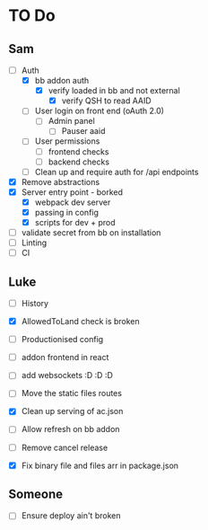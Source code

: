 # TO Do

## Sam

* [ ] Auth
  * [x] bb addon auth
    * [x] verify loaded in bb and not external
      * [x] verify QSH to read AAID
  * [ ] User login on front end (oAuth 2.0)
    * [ ] Admin panel
      * [ ] Pauser aaid
  * [ ] User permissions
    * [ ] frontend checks
    * [ ] backend checks
  * [ ] Clean up and require auth for /api endpoints
* [x] Remove abstractions
* [x] Server entry point - borked
  * [x] webpack dev server
  * [x] passing in config
  * [x] scripts for dev + prod
* [ ] validate secret from bb on installation
* [ ] Linting
* [ ] CI

## Luke

* [ ] History
* [x] AllowedToLand check is broken
* [ ] Productionised config
* [ ] addon frontend in react
* [ ] add websockets :D :D :D
* [ ] Move the static files routes
* [x] Clean up serving of ac.json
* [ ] Allow refresh on bb addon
* [ ] Remove cancel release
* [x] Fix binary file and files arr in package.json


## Someone

* [ ] Ensure deploy ain't broken
